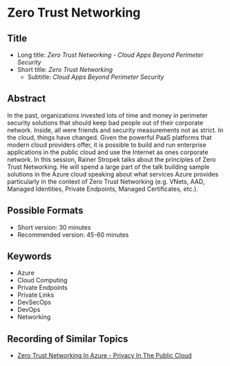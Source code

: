 # Zero Trust Networking

## Title

* Long title: *Zero Trust Networking - Cloud Apps Beyond Perimeter Security*
* Short title: *Zero Trust Networking*
  * Subtitle: *Cloud Apps Beyond Perimeter Security*

## Abstract

In the past, organizations invested lots of time and money in perimeter security solutions that should keep bad people out of their corporate network. Inside, all were friends and security measurements not as strict. In the cloud, things have changed. Given the powerful PaaS platforms that modern cloud providers offer, it is possible to build and run enterprise applications in the public cloud and use the Internet as ones corporate network. In this session, Rainer Stropek talks about the principles of Zero Trust Networking. He will spend a large part of the talk building sample solutions in the Azure cloud speaking about what services Azure provides particularly in the context of Zero Trust Networking (e.g. VNets, AAD, Managed Identities, Private Endpoints, Managed Certificates, etc.).

## Possible Formats

* Short version: 30 minutes
* Recommended version: 45-60 minutes

## Keywords

* Azure
* Cloud Computing
* Private Endpoints
* Private Links
* DevSecOps
* DevOps
* Networking

## Recording of Similar Topics

* [Zero Trust Networking In Azure - Privacy In The Public Cloud](https://youtu.be/NjFqL6WYATg)
